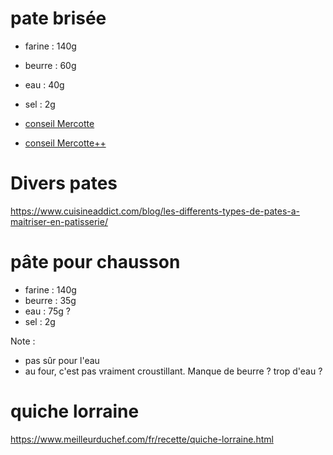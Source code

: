# pate brisée
- farine    :   140g
- beurre    :   60g
- eau       :   40g
- sel       :   2g


- [conseil Mercotte](https://www.mercotte.fr/generalites-sur-les-pates-astuces-et-tours-de-main/)
- [conseil Mercotte++](https://www.mercotte.fr/2017/07/12/retour-aux-fondamentaux-les-pates-a-tarte-realisation-foncage-cuisson-etc/)

# Divers pates
https://www.cuisineaddict.com/blog/les-differents-types-de-pates-a-maitriser-en-patisserie/


# pâte pour chausson
- farine    :   140g
- beurre    :   35g
- eau       :   75g ?
- sel       :   2g

Note :
- pas sûr pour l'eau
- au four, c'est pas vraiment croustillant. Manque de beurre ? trop d'eau ?


# quiche lorraine
https://www.meilleurduchef.com/fr/recette/quiche-lorraine.html

